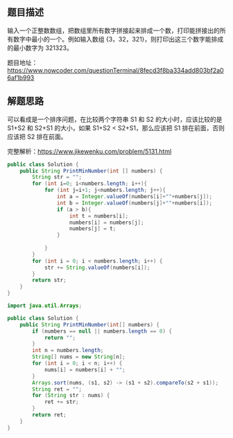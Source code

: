 ## 题目描述


输入一个正整数数组，把数组里所有数字拼接起来排成一个数，打印能拼接出的所有数字中最小的一个。例如输入数组 {3，32，321}，则打印出这三个数字能排成的最小数字为 321323。

题目地址：https://www.nowcoder.com/questionTerminal/8fecd3f8ba334add803bf2a06af1b993

## 解题思路


可以看成是一个排序问题，在比较两个字符串 S1 和 S2 的大小时，应该比较的是 S1+S2 和 S2+S1 的大小，如果 S1+S2 < S2+S1，那么应该把 S1 排在前面，否则应该把 S2 排在前面。

完整解析：https://www.jikewenku.com/problem/5131.html

```java
public class Solution {
    public String PrintMinNumber(int [] numbers) {
        String str = "";
        for (int i=0; i<numbers.length; i++){
            for (int j=i+1; j<numbers.length; j++){
                int a = Integer.valueOf(numbers[i]+""+numbers[j]);
                int b = Integer.valueOf(numbers[j]+""+numbers[i]);
                if (a > b){
                    int t = numbers[i];
                    numbers[i] = numbers[j];
                    numbers[j] = t;
                }
                 
            }
        }
        for (int i = 0; i < numbers.length; i++) {
            str += String.valueOf(numbers[i]);
        }
        return str;
    }
}
```

```java
import java.util.Arrays;

public class Solution {
    public String PrintMinNumber(int[] numbers) {
        if (numbers == null || numbers.length == 0) {
            return "";
        }
        int n = numbers.length;
        String[] nums = new String[n];
        for (int i = 0; i < n; i++) {
            nums[i] = numbers[i] + "";
        }
        Arrays.sort(nums, (s1, s2) -> (s1 + s2).compareTo(s2 + s1));
        String ret = "";
        for (String str : nums) {
            ret += str;
        }
        return ret;
    }
}
```
